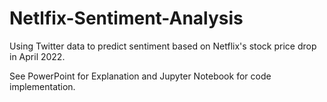 # Netlfix-Sentiment-Analysis
Using Twitter data to predict sentiment based on Netflix's stock price drop in April 2022.

See PowerPoint for Explanation and Jupyter Notebook for code implementation.
